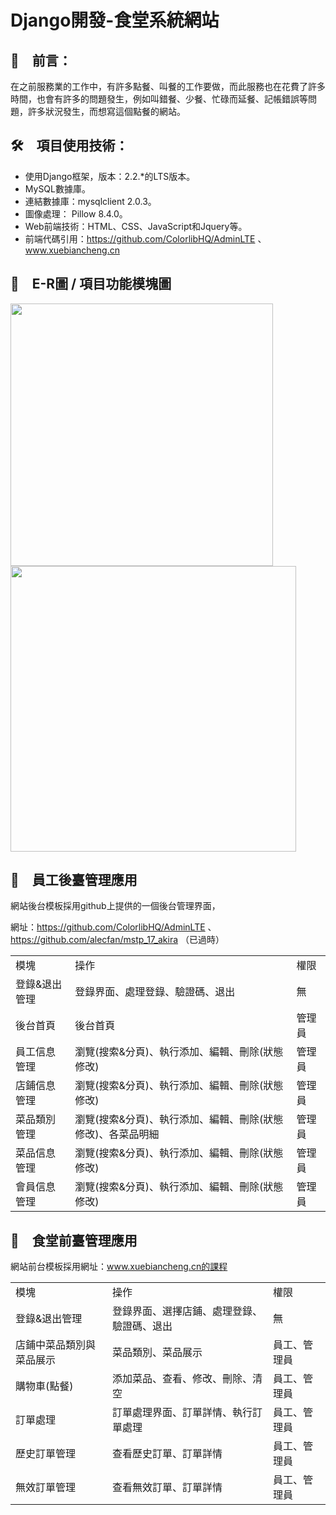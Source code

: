 # Django開發-食堂系統網站

## 📢　前言：

在之前服務業的工作中，有許多點餐、叫餐的工作要做，而此服務也在花費了許多時間，也會有許多的問題發生，例如叫錯餐、少餐、忙碌而延餐、記帳錯誤等問題，許多狀況發生，而想寫這個點餐的網站。
    
## 🛠　項目使用技術：

* 使用Django框架，版本：2.2.*的LTS版本。
* MySQL數據庫。
* 連結數據庫：mysqlclient 2.0.3。
* 圖像處理： Pillow 8.4.0。
* Web前端技術：HTML、CSS、JavaScript和Jquery等。
* 前端代碼引用：https://github.com/ColorlibHQ/AdminLTE 、 www.xuebiancheng.cn

## 🎨　E-R圖 / 項目功能模塊圖
<img src="https://user-images.githubusercontent.com/79140074/141459842-0e438da2-6ce2-49ba-b9b0-cf54216b12c3.png" width="420">   <img src="https://user-images.githubusercontent.com/79140074/141459845-ee948a55-e651-4f2b-8893-db9aae4a99f0.png" width="457">

## 📝　員工後臺管理應用
網站後台模板採用github上提供的一個後台管理界面，

網址：https://github.com/ColorlibHQ/AdminLTE 、 https://github.com/alecfan/mstp_17_akira （已過時）

<table>
  <tr>
    <td>模塊</td>
    <td>操作</td>
    <td>權限</td>
  </tr>
  <tr>
    <td>登錄&退出管理</td>
    <td>登錄界面、處理登錄、驗證碼、退出</td>
    <td>無</td>
  </tr>

  <tr>
    <td>後台首頁</td>
    <td>後台首頁</td>
    <td>管理員</td>
  </tr>
  <tr>
    <td>員工信息管理</td>
    <td>瀏覽(搜索&分頁)、執行添加、編輯、刪除(狀態修改)</td>
    <td>管理員</td>
  </tr>
  <tr>
    <td>店鋪信息管理</td>
    <td>瀏覽(搜索&分頁)、執行添加、編輯、刪除(狀態修改)</td>
    <td>管理員</td>
 </tr>
 <tr>
    <td>菜品類別管理</td>
    <td>瀏覽(搜索&分頁)、執行添加、編輯、刪除(狀態修改)、各菜品明細</td>
    <td>管理員</td>
 </tr>
 <tr>
    <td>菜品信息管理</td>
    <td>瀏覽(搜索&分頁)、執行添加、編輯、刪除(狀態修改)</td>
    <td>管理員</td>
 </tr>
 <tr>
    <td>會員信息管理</td>
    <td>瀏覽(搜索&分頁)、執行添加、編輯、刪除(狀態修改)</td>
    <td>管理員</td>
 </tr>
</table>



## 📝　食堂前臺管理應用
網站前台模板採用網址：www.xuebiancheng.cn的課程
<table>
  <tr>
    <td>模塊</td>
    <td>操作</td>
    <td>權限</td>
  </tr>
  <tr>
    <td>登錄&退出管理</td>
    <td>登錄界面、選擇店鋪、處理登錄、驗證碼、退出</td>
    <td>無</td>
  </tr>
 <tr>
    <td>店鋪中菜品類別與菜品展示</td>
    <td>菜品類別、菜品展示</td>
    <td>員工、管理員</td>
 </tr>
 <tr>
    <td>購物車(點餐)</td>
    <td>添加菜品、查看、修改、刪除、清空</td>
    <td>員工、管理員</td>
 </tr>
 <tr>
    <td>訂單處理</td>
    <td>訂單處理界面、訂單詳情、執行訂單處理</td>
    <td>員工、管理員</td>
 </tr>
 <tr>
    <td>歷史訂單管理</td>
    <td>查看歷史訂單、訂單詳情</td>
    <td>員工、管理員</td>
 </tr>
 <tr>
    <td>無效訂單管理</td>
    <td>查看無效訂單、訂單詳情</td>
    <td>員工、管理員</td>
 </tr>
</table>
